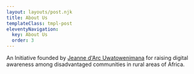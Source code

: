 ```yaml
---
layout: layouts/post.njk
title: About Us
templateClass: tmpl-post
eleventyNavigation:
  key: About Us
  order: 3
---
```


An Initiative founded by [Jeanne d'Arc Uwatowenimana](https://jeannedarc.io/) for raising digital awareness among disadvantaged communities in rural areas of Africa.
